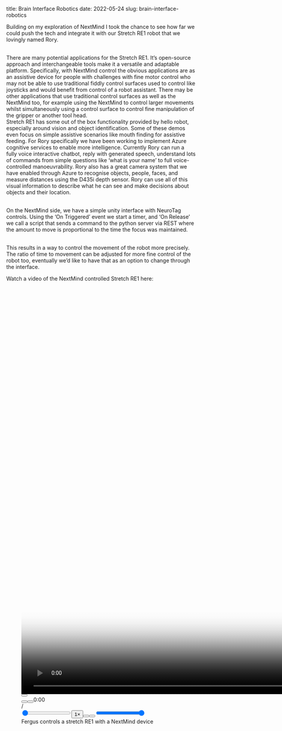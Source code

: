 title: Brain Interface Robotics
date: 2022-05-24
slug: brain-interface-robotics

<p>Building on my exploration of NextMind I took the chance to see how far we could push the tech and integrate it with our Stretch RE1 robot that we lovingly named Rory.</p><p><br>There are many potential applications for the Stretch RE1. It’s open-source approach and interchangeable tools make it a versatile and adaptable platform. Specifically, with NextMind control the obvious applications are as an assistive device for people with challenges with fine motor control who may not be able to use traditional fiddly control surfaces used to control like joysticks and would benefit from control of a robot assistant. There may be other applications that use traditional control surfaces as well as the NextMind too, for example using the NextMind to control larger movements whilst simultaneously using a control surface to control fine manipulation of the gripper or another tool head.<br>Stretch RE1 has some out of the box functionality provided by hello robot, especially around vision and object identification. Some of these demos even focus on simple assistive scenarios like mouth finding for assistive feeding. For Rory specifically we have been working to implement Azure cognitive services to enable more intelligence. Currently Rory can run a fully voice interactive chatbot, reply with generated speech, understand lots of commands from simple questions like ‘what is your name’ to full voice-controlled manoeuvrability. Rory also has a great camera system that we have enabled through Azure to recognise objects, people, faces, and measure distances using the D435i depth sensor. Rory can use all of this visual information to describe what he can see and make decisions about objects and their location.</p><p><br>On the NextMind side, we have a simple unity interface with NeuroTag controls. Using the ‘On Triggered’ event we start a timer, and ‘On Release’ we call a script that sends a command to the python server via REST where the amount to move is proportional to the time the focus was maintained.</p><p><br>This results in a way to control the movement of the robot more precisely. The ratio of time to movement can be adjusted for more fine control of the robot too, eventually we’d like to have that as an option to change through the interface.</p><p>Watch a video of the NextMind controlled Stretch RE1 here:</p><figure class="kg-card kg-video-card kg-card-hascaption"><div class="kg-video-container"><video src="__GHOST_URL__/content/media/2022/05/speedRobotNetmind.mp4" poster="https://img.spacergif.org/v1/1920x1080/0a/spacer.png" width="1920" height="1080" loop autoplay muted playsinline preload="metadata" style="background: transparent url('__GHOST_URL__/content/images/2022/05/media-thumbnail-ember1375.jpg') 50% 50% / cover no-repeat;" /></video><div class="kg-video-overlay"><button class="kg-video-large-play-icon"><svg xmlns="http://www.w3.org/2000/svg" viewBox="0 0 24 24"><path d="M23.14 10.608 2.253.164A1.559 1.559 0 0 0 0 1.557v20.887a1.558 1.558 0 0 0 2.253 1.392L23.14 13.393a1.557 1.557 0 0 0 0-2.785Z"/></svg></button></div><div class="kg-video-player-container kg-video-hide"><div class="kg-video-player"><button class="kg-video-play-icon"><svg xmlns="http://www.w3.org/2000/svg" viewBox="0 0 24 24"><path d="M23.14 10.608 2.253.164A1.559 1.559 0 0 0 0 1.557v20.887a1.558 1.558 0 0 0 2.253 1.392L23.14 13.393a1.557 1.557 0 0 0 0-2.785Z"/></svg></button><button class="kg-video-pause-icon kg-video-hide"><svg xmlns="http://www.w3.org/2000/svg" viewBox="0 0 24 24"><rect x="3" y="1" width="7" height="22" rx="1.5" ry="1.5"/><rect x="14" y="1" width="7" height="22" rx="1.5" ry="1.5"/></svg></button><span class="kg-video-current-time">0:00</span><div class="kg-video-time">/<span class="kg-video-duration"></span></div><input type="range" class="kg-video-seek-slider" max="100" value="0"><button class="kg-video-playback-rate">1&#215;</button><button class="kg-video-unmute-icon"><svg xmlns="http://www.w3.org/2000/svg" viewBox="0 0 24 24"><path d="M15.189 2.021a9.728 9.728 0 0 0-7.924 4.85.249.249 0 0 1-.221.133H5.25a3 3 0 0 0-3 3v2a3 3 0 0 0 3 3h1.794a.249.249 0 0 1 .221.133 9.73 9.73 0 0 0 7.924 4.85h.06a1 1 0 0 0 1-1V3.02a1 1 0 0 0-1.06-.998Z"/></svg></button><button class="kg-video-mute-icon kg-video-hide"><svg xmlns="http://www.w3.org/2000/svg" viewBox="0 0 24 24"><path d="M16.177 4.3a.248.248 0 0 0 .073-.176v-1.1a1 1 0 0 0-1.061-1 9.728 9.728 0 0 0-7.924 4.85.249.249 0 0 1-.221.133H5.25a3 3 0 0 0-3 3v2a3 3 0 0 0 3 3h.114a.251.251 0 0 0 .177-.073ZM23.707 1.706A1 1 0 0 0 22.293.292l-22 22a1 1 0 0 0 0 1.414l.009.009a1 1 0 0 0 1.405-.009l6.63-6.631A.251.251 0 0 1 8.515 17a.245.245 0 0 1 .177.075 10.081 10.081 0 0 0 6.5 2.92 1 1 0 0 0 1.061-1V9.266a.247.247 0 0 1 .073-.176Z"/></svg></button><input type="range" class="kg-video-volume-slider" max="100" value="100"></div></div></div><figcaption>Fergus controls a stretch RE1 with a NextMind device</figcaption></figure>
